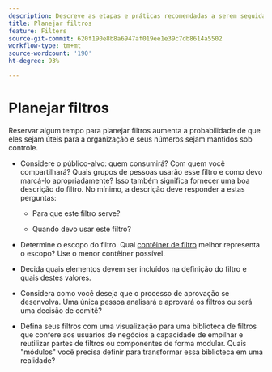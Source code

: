 ```yaml
---
description: Descreve as etapas e práticas recomendadas a serem seguidas ao planejar seus filtros.
title: Planejar filtros
feature: Filters
source-git-commit: 620f190e8b8a6947af019ee1e39c7db8614a5502
workflow-type: tm+mt
source-wordcount: '190'
ht-degree: 93%

---
```


# Planejar filtros

Reservar algum tempo para planejar filtros aumenta a probabilidade de que eles sejam úteis para a organização e seus números sejam mantidos sob controle.

* Considere o público-alvo: quem consumirá? Com quem você compartilhará? Quais grupos de pessoas usarão esse filtro e como devo marcá-lo apropriadamente? Isso também significa fornecer uma boa descrição do filtro. No mínimo, a descrição deve responder a estas perguntas:

   * Para que este filtro serve?

   * Quando devo usar este filtro?

* Determine o escopo do filtro. Qual [contêiner de filtro](/help/components/filters/filters-overview.md) melhor representa o escopo? Use o menor contêiner possível.

* Decida quais elementos devem ser incluídos na definição do filtro e quais destes valores.

* Considera como você deseja que o processo de aprovação se desenvolva. Uma única pessoa analisará e aprovará os filtros ou será uma decisão de comitê?

* Defina seus filtros com uma visualização para uma biblioteca de filtros que confere aos usuários de negócios a capacidade de empilhar e reutilizar partes de filtros ou componentes de forma modular. Quais &quot;módulos&quot; você precisa definir para transformar essa biblioteca em uma realidade?